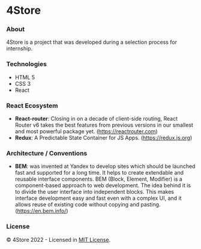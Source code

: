 # 4Store

### About
4Store is a project that was developed during a selection process for internship.

### Technologies
- HTML 5
- CSS 3
- React

### React Ecosystem
- **React-router**: Closing in on a decade of client-side routing, React Router v6 takes the best features from previous versions in our smallest and most powerful package yet. (https://reactrouter.com)
- **Redux**: A Predictable State Container for JS Apps. (https://redux.js.org)

### Architecture / Conventions
- **BEM**: was invented at Yandex to develop sites which should be launched fast and supported for a long time. It helps to create extendable and reusable interface components. BEM (Block, Element, Modifier) is a component-based approach to web development. The idea behind it is to divide the user interface into independent blocks. This makes interface development easy and fast even with a complex UI, and it allows reuse of existing code without copying and pasting. (https://en.bem.info/)

### License
© 4Store 2022 - Licensed in [MIT License](https://github.com/RyanMatheuZ/4-store/blob/main/LICENSE).
